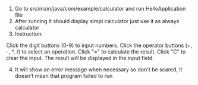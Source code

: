 1) Go to src/main/java/com/example/calculator and run HelloApplication file
2) After running it should display simpl calculator just use it as always calculator
3) Instruction:

Click the digit buttons (0-9) to input numbers.
Click the operator buttons (+, -, *, /) to select an operation.
Click "=" to calculate the result.
Click "C" to clear the input.
The result will be displayed in the input field.

4) It will show an error message when necessary so don't be scared, it doesn't mean that program failed to run
